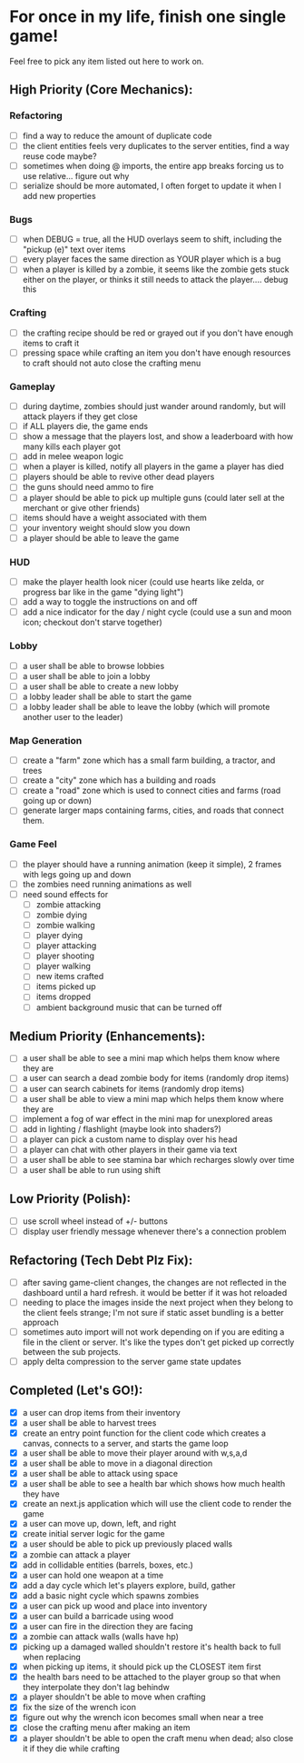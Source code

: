 # For once in my life, finish one single game!

Feel free to pick any item listed out here to work on.

## High Priority (Core Mechanics):

### Refactoring

- [ ] find a way to reduce the amount of duplicate code
- [ ] the client entities feels very duplicates to the server entities, find a way reuse code maybe?
- [ ] sometimes when doing @ imports, the entire app breaks forcing us to use relative... figure out why
- [ ] serialize should be more automated, I often forget to update it when I add new properties

### Bugs

- [ ] when DEBUG = true, all the HUD overlays seem to shift, including the "pickup (e)" text over items
- [ ] every player faces the same direction as YOUR player which is a bug
- [ ] when a player is killed by a zombie, it seems like the zombie gets stuck either on the player, or thinks it still needs to attack the player.... debug this

### Crafting

- [ ] the crafting recipe should be red or grayed out if you don't have enough items to craft it
- [ ] pressing space while crafting an item you don't have enough resources to craft should not auto close the crafting menu

### Gameplay

- [ ] during daytime, zombies should just wander around randomly, but will attack players if they get close
- [ ] if ALL players die, the game ends
- [ ] show a message that the players lost, and show a leaderboard with how many kills each player got
- [ ] add in melee weapon logic
- [ ] when a player is killed, notify all players in the game a player has died
- [ ] players should be able to revive other dead players
- [ ] the guns should need ammo to fire
- [ ] a player should be able to pick up multiple guns (could later sell at the merchant or give other friends)
- [ ] items should have a weight associated with them
- [ ] your inventory weight should slow you down
- [ ] a player should be able to leave the game

### HUD

- [ ] make the player health look nicer (could use hearts like zelda, or progress bar like in the game "dying light")
- [ ] add a way to toggle the instructions on and off
- [ ] add a nice indicator for the day / night cycle (could use a sun and moon icon; checkout don't starve together)

### Lobby

- [ ] a user shall be able to browse lobbies
- [ ] a user shall be able to join a lobby
- [ ] a user shall be able to create a new lobby
- [ ] a lobby leader shall be able to start the game
- [ ] a lobby leader shall be able to leave the lobby (which will promote another user to the leader)

### Map Generation

- [ ] create a "farm" zone which has a small farm building, a tractor, and trees
- [ ] create a "city" zone which has a building and roads
- [ ] create a "road" zone which is used to connect cities and farms (road going up or down)
- [ ] generate larger maps containing farms, cities, and roads that connect them.

### Game Feel

- [ ] the player should have a running animation (keep it simple), 2 frames with legs going up and down
- [ ] the zombies need running animations as well
- [ ] need sound effects for
  - [ ] zombie attacking
  - [ ] zombie dying
  - [ ] zombie walking
  - [ ] player dying
  - [ ] player attacking
  - [ ] player shooting
  - [ ] player walking
  - [ ] new items crafted
  - [ ] items picked up
  - [ ] items dropped
  - [ ] ambient background music that can be turned off

## Medium Priority (Enhancements):

- [ ] a user shall be able to see a mini map which helps them know where they are
- [ ] a user can search a dead zombie body for items (randomly drop items)
- [ ] a user can search cabinets for items (randomly drop items)
- [ ] a user shall be able to view a mini map which helps them know where they are
- [ ] implement a fog of war effect in the mini map for unexplored areas
- [ ] add in lighting / flashlight (maybe look into shaders?)
- [ ] a player can pick a custom name to display over his head
- [ ] a player can chat with other players in their game via text
- [ ] a user shall be able to see stamina bar which recharges slowly over time
- [ ] a user shall be able to run using shift

## Low Priority (Polish):

- [ ] use scroll wheel instead of +/- buttons
- [ ] display user friendly message whenever there's a connection problem

## Refactoring (Tech Debt Plz Fix):

- [ ] after saving game-client changes, the changes are not reflected in the dashboard until a hard refresh. it would be better if it was hot reloaded
- [ ] needing to place the images inside the next project when they belong to the client feels strange; I'm not sure if static asset bundling is a better approach
- [ ] sometimes auto import will not work depending on if you are editing a file in the client or server. It's like the types don't get picked up correctly between the sub projects.
- [ ] apply delta compression to the server game state updates

## Completed (Let's GO!):

- [x] a user can drop items from their inventory
- [x] a user shall be able to harvest trees
- [x] create an entry point function for the client code which creates a canvas, connects to a server, and starts the game loop
- [x] a user shall be able to move their player around with w,s,a,d
- [x] a user shall be able to move in a diagonal direction
- [x] a user shall be able to attack using space
- [x] a user shall be able to see a health bar which shows how much health they have
- [x] create an next.js application which will use the client code to render the game
- [x] a user can move up, down, left, and right
- [x] create initial server logic for the game
- [x] a user should be able to pick up previously placed walls
- [x] a zombie can attack a player
- [x] add in collidable entities (barrels, boxes, etc.)
- [x] a user can hold one weapon at a time
- [x] add a day cycle which let's players explore, build, gather
- [x] add a basic night cycle which spawns zombies
- [x] a user can pick up wood and place into inventory
- [x] a user can build a barricade using wood
- [x] a user can fire in the direction they are facing
- [x] a zombie can attack walls (walls have hp)
- [x] picking up a damaged walled shouldn't restore it's health back to full when replacing
- [x] when picking up items, it should pick up the CLOSEST item first
- [x] the health bars need to be attached to the player group so that when they interpolate they don't lag behindw
- [x] a player shouldn't be able to move when crafting
- [x] fix the size of the wrench icon
- [x] figure out why the wrench icon becomes small when near a tree
- [x] close the crafting menu after making an item
- [x] a player shouldn't be able to open the craft menu when dead; also close it if they die while crafting
